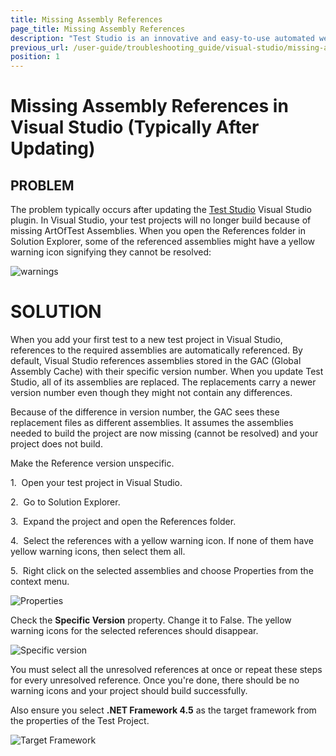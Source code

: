 ```yaml
---
title: Missing Assembly References
page_title: Missing Assembly References
description: "Test Studio is an innovative and easy-to-use automated web, WPF and load testing solution. Test Studio tests support essential technologies like ASP.NET AJAX, Silverlight, PHP and MVC. HTML5, Testing framework, functional testing, performance testing, load testing, exploratory testing, manual testing."
previous_url: /user-guide/troubleshooting_guide/visual-studio/missing-assembly-references.aspx, /user-guide/troubleshooting_guide/visual-studio/missing-assembly-references
position: 1
---
```

# Missing Assembly References in Visual Studio (Typically After Updating)

## PROBLEM

 The problem typically occurs after updating the <a href="http://www.telerik.com/teststudio" target="_blank">Test Studio</a> Visual Studio plugin. In Visual Studio, your test projects will no longer build because of missing ArtOfTest Assemblies. When you open the References folder in Solution Explorer, some of the referenced assemblies might have a yellow warning icon signifying they cannot be resolved: 

![warnings][1]

# SOLUTION

When you add your first test to a new test project in Visual Studio, references to the required assemblies are automatically referenced. By default, Visual Studio references assemblies stored in the GAC (Global Assembly Cache) with their specific version number. When you update Test Studio, all of its assemblies are replaced. The replacements carry a newer version number even though they might not contain any differences.

Because of the difference in version number, the GAC sees these replacement files as different assemblies. It assumes the assemblies needed to build the project are now missing (cannot be resolved) and your project does not build. 

Make the Reference version unspecific.


1.&nbsp; Open your test project in Visual Studio.

2.&nbsp; Go to Solution Explorer.

3.&nbsp; Expand the project and open the References folder.

4.&nbsp; Select the references with a yellow warning icon. If none of them have yellow warning icons, then select them all.

5.&nbsp; Right click on the selected assemblies and choose Properties from the context menu.

![Properties][2]

Check the **Specific Version** property. Change it to False. The yellow warning icons for the selected references should disappear.  

![Specific version][3]

You must select all the unresolved references at once or repeat these steps for every unresolved reference. Once you're done, there should be no warning icons and your project should build successfully. 

Also ensure you select **.NET Framework 4.5** as the target framework from the properties of the Test Project.

![Target Framework][4]



[1]: /img/troubleshooting-guide/visual-studio-tg/missing-assembly-references/fig1.png
[2]: /img/troubleshooting-guide/visual-studio-tg/missing-assembly-references/fig2.png
[3]: /img/troubleshooting-guide/visual-studio-tg/missing-assembly-references/fig3.png
[4]: /img/troubleshooting-guide/visual-studio-tg/missing-assembly-references/fig4.png